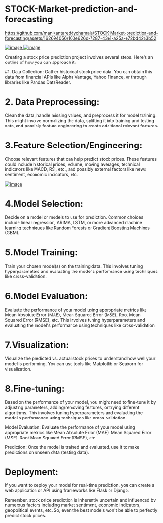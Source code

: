 # STOCK-Market-prediction-and-forecasting
https://github.com/manikantareddychamala/STOCK-Market-prediction-and-forecasting/assets/162694056/100e626d-7287-43e1-a25a-e72bd42a3b52



[
![image](https://github.com/manikantareddychamala/STOCK-Market-prediction-and-forecasting/assets/162694056/4ac4d2c6-6cca-47d4-9708-0e895907b1c3)
](url)               [![image](https://github.com/manikantareddychamala/STOCK-Market-prediction-and-forecasting/assets/162694056/adc58b23-641c-4200-8f17-c9858908d1b0)
](url)

Creating a stock price prediction project involves several steps. Here's an outline of how you can approach it:

#1. Data Collection: 
Gather historical stock price data. You can obtain this data from financial APIs like Alpha Vantage, Yahoo Finance, or through libraries like Pandas DataReader.

# 2. Data Preprocessing: 
Clean the data, handle missing values, and preprocess it for model training. This might involve normalizing the data, splitting it into training and testing sets, and possibly feature engineering to create additional relevant features.

# 3.Feature Selection/Engineering: 
Choose relevant features that can help predict stock prices. These features could include historical prices, volume, moving averages, technical indicators like MACD, RSI, etc., and possibly external factors like news sentiment, economic indicators, etc.

[
![image](https://github.com/manikantareddychamala/STOCK-Market-prediction-and-forecasting/assets/162694056/16256a1f-79fb-4889-b3eb-5c9ba6e929da)
](url)

# 4.Model Selection: 
Decide on a model or models to use for prediction. Common choices include linear regression, ARIMA, LSTM, or more advanced machine learning techniques like Random Forests or Gradient Boosting Machines (GBM).

# 5.Model Training: 
Train your chosen model(s) on the training data. This involves tuning hyperparameters and evaluating the model's performance using techniques like cross-validation.

# 6.Model Evaluation: 
Evaluate the performance of your model using appropriate metrics like Mean Absolute Error (MAE), Mean Squared Error (MSE), Root Mean Squared Error (RMSE), etc.
 This involves tuning hyperparameters and evaluating the model's performance using techniques like cross-validation

# 7.Visualization: 
Visualize the predicted vs. actual stock prices to understand how well your model is performing. You can use tools like Matplotlib or Seaborn for visualization.

# 8.Fine-tuning: 
Based on the performance of your model, you might need to fine-tune it by adjusting parameters, adding/removing features, or trying different algorithms.
 This involves tuning hyperparameters and evaluating the model's performance using techniques like cross-validation.

Model Evaluation: Evaluate the performance of your model using appropriate metrics like Mean Absolute Error (MAE), Mean Squared Error (MSE), Root Mean Squared Error (RMSE), etc.

Prediction: Once the model is trained and evaluated, use it to make predictions on unseen data (testing data).
# Deployment: 
If you want to deploy your model for real-time prediction, you can create a web application or API using frameworks like Flask or Django.

Remember, stock price prediction is inherently uncertain and influenced by numerous factors including market sentiment, economic indicators, geopolitical events, etc. So, even the best models won't be able to perfectly predict stock prices.
